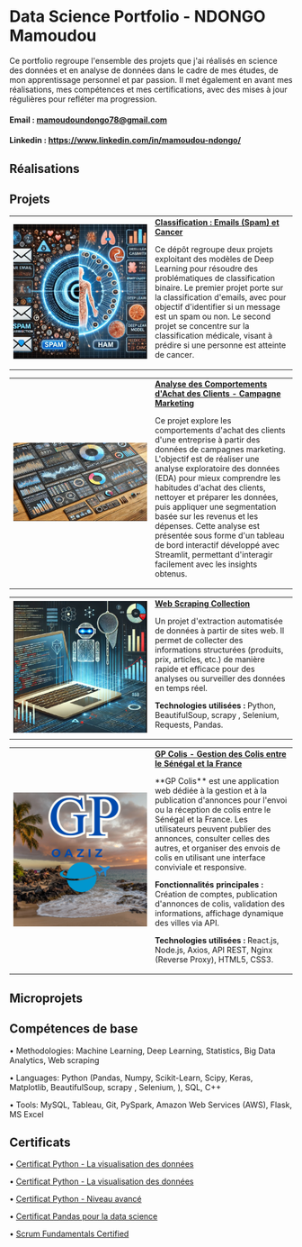 # Data Science Portfolio - NDONGO Mamoudou 

Ce portfolio regroupe l'ensemble des projets que j'ai réalisés en science des données et en analyse de données dans le cadre de mes études, de mon apprentissage personnel et par passion. Il met également en avant mes réalisations, mes compétences et mes certifications, avec des mises à jour régulières pour refléter ma progression.

#### Email :  mamoudoundongo78@gmail.com

#### Linkedin : https://www.linkedin.com/in/mamoudou-ndongo/

## Réalisations

## Projets




<table style="width: 100%; table-layout: fixed;">
  <tr>
    <td style="width: 50%; text-align: center;">
      <img src="Images/spam.PNG" alt="Icône d'email" style="width: 100%; max-width: 300px;">
    </td>
    <td style="width: 50%;">
      <strong>
        <a href="https://github.com/NdongoMamoudou/Deep_Learning_pour_la_Classification_Binaire">
          Classification : Emails (Spam) et Cancer
        </a>
      </strong>
      <p>
        Ce dépôt regroupe deux projets exploitant des modèles de Deep Learning pour résoudre des problématiques de classification binaire. 
        Le premier projet porte sur la classification d'emails, avec pour objectif d'identifier si un message est un spam ou non. 
        Le second projet se concentre sur la classification médicale, visant à prédire si une personne est atteinte de cancer.
      </p>
    </td>
  </tr>
</table>

<table style="width: 100%; table-layout: fixed;">
  <tr>
    <td style="width: 50%; text-align: center;">
      <img src="Images/finance.PNG" alt="Icône Marketing" style="width: 100%; max-width: 300px;">
    </td>
    <td style="width: 50%;">
      <strong>
        <a href="https://github.com/NdongoMamoudou/analyse-donnees_fraude-marketing">
          Analyse des Comportements d'Achat des Clients - Campagne Marketing
        </a>
      </strong>
      <p>
        Ce projet explore les comportements d'achat des clients d'une entreprise à partir des données de campagnes marketing. L'objectif est de 
        réaliser une analyse exploratoire des données (EDA) pour mieux comprendre les habitudes d'achat des clients, nettoyer et préparer les 
        données, puis appliquer une segmentation basée sur les revenus et les dépenses. Cette analyse est présentée sous forme d'un tableau de bord 
        interactif développé avec Streamlit, permettant d'interagir facilement avec les insights obtenus. 
      </p>
    </td>
  </tr>
</table>

<table style="width: 100%; table-layout: fixed;">
  <tr>
    <td style="width: 50%; text-align: center;">
      <img src="Images/web_scraping.PNG" alt="web scraping" style="width: 100%; max-width: 300px;">
    </td>
    <td style="width: 50%;">
      <strong>
        <a href="https://github.com/NdongoMamoudou/WebScrapingCollection">
          Web Scraping Collection
        </a>
      </strong>
      <p>
        Un projet d'extraction automatisée de données à partir de sites web. Il permet de collecter des informations structurées (produits, prix, articles, etc.) 
        de manière rapide et efficace pour des analyses ou surveiller des données en temps réel.
      </p>
      <p><strong>Technologies utilisées :</strong> Python, BeautifulSoup, scrapy , Selenium, Requests, Pandas.</p>
    </td>
  </tr>
</table>

<table style="width: 100%; table-layout: fixed;">
  <tr>
    <td style="width: 50%; text-align: center;">
      <img src="Images/G_aosis1.png" alt="GP Colis Screenshot" style="width: 100%; max-width: 300px;">
    </td>
    <td style="width: 50%;">
      <strong>
        <a href="https://github.com/username/gp-colis">
          GP Colis - Gestion des Colis entre le Sénégal et la France
        </a>
      </strong>
      <p>
        **GP Colis** est une application web dédiée à la gestion et à la publication d'annonces pour l'envoi ou la réception de colis entre le Sénégal et la France. 
        Les utilisateurs peuvent publier des annonces, consulter celles des autres, et organiser des envois de colis en utilisant une interface conviviale et responsive.
      </p>
      <p><strong>Fonctionnalités principales :</strong> Création de comptes, publication d'annonces de colis, validation des informations, affichage dynamique des villes via API.</p>
      <p><strong>Technologies utilisées :</strong> React.js, Node.js, Axios, API REST, Nginx (Reverse Proxy), HTML5, CSS3.</p>
    </td>
  </tr>
</table>




                                                  
## Microprojets

## Compétences de base

  • Methodologies: Machine Learning, Deep Learning, Statistics, Big Data Analytics, Web scraping
  
  • Languages: Python (Pandas, Numpy, Scikit-Learn, Scipy, Keras, Matplotlib, BeautifulSoup, scrapy , Selenium, ), SQL, C++
  
  • Tools: MySQL, Tableau, Git, PySpark, Amazon Web Services (AWS), Flask, MS Excel
  

## Certificats

  • [Certificat Python - La visualisation des données](./Certificats/CertificatDaccomplissement_Python_La_visualisation_des_donnees.pdf)
  
  • [Certificat Python - La visualisation des données](./Certificats/CertificatDaccomplissement_Python_La_visualisation_des_donnees.pdf)
  
  • [Certificat Python - Niveau avancé](./Certificats/CertificatDaccomplissement_Python_Niveau_avance.pdf)
  
  • [Certificat Pandas pour la data science](./Certificats/CertificatDaccomplissement_pandas%20_pour%20_la_%20data_science.pdf)

  • [Scrum Fundamentals Certified](./Certificats/ScrumFundamentalsCertified-MamoudouNdongo-1050242.pdf)
  


